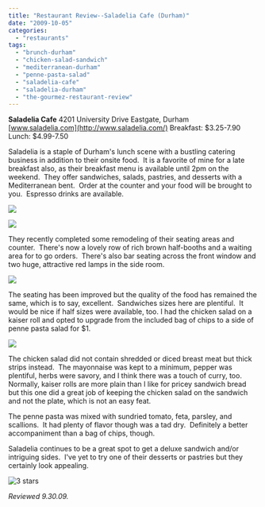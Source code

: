 ```yaml
---
title: "Restaurant Review--Saladelia Cafe (Durham)"
date: "2009-10-05"
categories:
  - "restaurants"
tags:
  - "brunch-durham"
  - "chicken-salad-sandwich"
  - "mediterranean-durham"
  - "penne-pasta-salad"
  - "saladelia-cafe"
  - "saladelia-durham"
  - "the-gourmez-restaurant-review"
---
```


**Saladelia Cafe** 4201 University Drive Eastgate, Durham [www.saladelia.com](http://www.saladelia.com/) Breakfast: $3.25-7.90 Lunch: $4.99-7.50

Saladelia is a staple of Durham's lunch scene with a bustling catering business in addition to their onsite food.  It is a favorite of mine for a late breakfast also, as their breakfast menu is available until 2pm on the weekend.  They offer sandwiches, salads, pastries, and desserts with a Mediterranean bent.  Order at the counter and your food will be brought to you.  Espresso drinks are available.

![](http://www.thegourmez.com/gourmez/photos/saladeliacase1.jpg)

![](http://www.thegourmez.com/gourmez/photos/saladeliacase2.jpg)

They recently completed some remodeling of their seating areas and counter.  There's now a lovely row of rich brown half-booths and a waiting area for to go orders.  There's also bar seating across the front window and two huge, attractive red lamps in the side room.

![](http://www.thegourmez.com/gourmez/photos/saladelia.jpg)

The seating has been improved but the quality of the food has remained the same, which is to say, excellent.  Sandwiches sizes here are plentiful.  It would be nice if half sizes were available, too. I had the chicken salad on a kaiser roll and opted to upgrade from the included bag of chips to a side of penne pasta salad for $1.

![](http://www.thegourmez.com/gourmez/photos/saladeliasandwich.jpg)

The chicken salad did not contain shredded or diced breast meat but thick strips instead.  The mayonnaise was kept to a minimum, pepper was plentiful, herbs were savory, and I think there was a touch of curry, too.  Normally, kaiser rolls are more plain than I like for pricey sandwich bread but this one did a great job of keeping the chicken salad on the sandwich and not the plate, which is not an easy feat.

The penne pasta was mixed with sundried tomato, feta, parsley, and scallions.  It had plenty of flavor though was a tad dry.  Definitely a better accompaniment than a bag of chips, though.

Saladelia continues to be a great spot to get a deluxe sandwich and/or intriguing sides.  I've yet to try one of their desserts or pastries but they certainly look appealing.




<div class="caption">

![3 stars](http://s3.amazonaws.com/thegourmez-wpmedia/2009/02/rating_avocado1.gif "rating_avocado1")</div>


_Reviewed 9.30.09._
